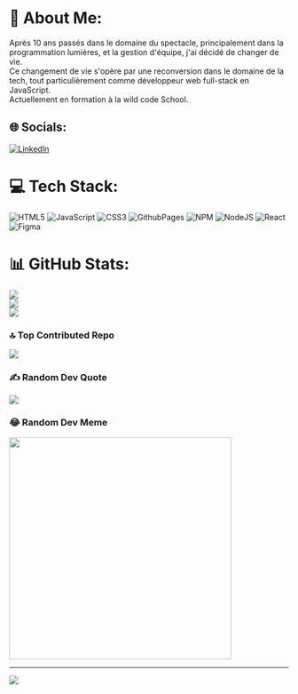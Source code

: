 # 💫 About Me:
Après 10 ans passés dans le domaine du spectacle, principalement dans la programmation lumières, et la gestion d'équipe, j'ai décidé de changer de vie.<br>Ce changement de vie s'opère par une reconversion dans le domaine de la tech, tout particulièrement comme développeur web full-stack en JavaScript.<br>Actuellement en formation à la wild code School.


## 🌐 Socials:
[![LinkedIn](https://img.shields.io/badge/LinkedIn-%230077B5.svg?logo=linkedin&logoColor=white)](www.linkedin.com/in/sacha-darras) 

# 💻 Tech Stack:
![HTML5](https://img.shields.io/badge/html5-%23E34F26.svg?style=plastic&logo=html5&logoColor=white) ![JavaScript](https://img.shields.io/badge/javascript-%23323330.svg?style=plastic&logo=javascript&logoColor=%23F7DF1E) ![CSS3](https://img.shields.io/badge/css3-%231572B6.svg?style=plastic&logo=css3&logoColor=white) ![GithubPages](https://img.shields.io/badge/github%20pages-121013?style=plastic&logo=github&logoColor=white) ![NPM](https://img.shields.io/badge/NPM-%23CB3837.svg?style=plastic&logo=npm&logoColor=white) ![NodeJS](https://img.shields.io/badge/node.js-6DA55F?style=plastic&logo=node.js&logoColor=white) ![React](https://img.shields.io/badge/react-%2320232a.svg?style=plastic&logo=react&logoColor=%2361DAFB) ![Figma](https://img.shields.io/badge/figma-%23F24E1E.svg?style=plastic&logo=figma&logoColor=white)
# 📊 GitHub Stats:
![](https://github-readme-stats.vercel.app/api?username=sachdarras&theme=highcontrast&hide_border=false&include_all_commits=true&count_private=true)<br/>
![](https://github-readme-streak-stats.herokuapp.com/?user=sachdarras&theme=highcontrast&hide_border=false)<br/>
![](https://github-readme-stats.vercel.app/api/top-langs/?username=sachdarras&theme=highcontrast&hide_border=false&include_all_commits=true&count_private=true&layout=compact)
### 🔝 Top Contributed Repo
![](https://github-contributor-stats.vercel.app/api?username=sachdarras&limit=5&theme=matrix&combine_all_yearly_contributions=true)


### ✍️ Random Dev Quote
![](https://quotes-github-readme.vercel.app/api?type=horizontal&theme=tokyonight)



### 😂 Random Dev Meme
<img src='https://randommeme-five.vercel.app/' style="height: 400px;"/>

---
[![](https://visitcount.itsvg.in/api?id=@sachdarras&icon=9&color=4)](https://visitcount.itsvg.in)

<!-- Proudly created with GPRM ( https://gprm.itsvg.in ) -->
